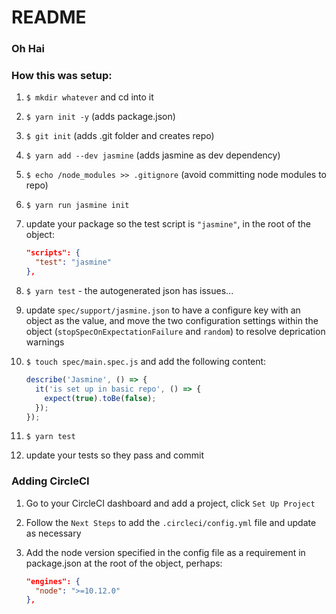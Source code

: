 # README

### Oh Hai

### How this was setup:

1. `$ mkdir whatever` and cd into it
1. `$ yarn init -y` (adds package.json)
1. `$ git init` (adds .git folder and creates repo)
1. `$ yarn add --dev jasmine` (adds jasmine as dev dependency)
1. `$ echo /node_modules >> .gitignore` (avoid committing node modules to repo)
1. `$ yarn run jasmine init`
1. update your package so the test script is `"jasmine"`, in the root of the object:

    ```json
    "scripts": {
      "test": "jasmine"
    },
    ```

1. `$ yarn test` - the autogenerated json has issues...
1. update `spec/support/jasmine.json` to have a configure key with an object as the value, and move the two configuration settings within the object (`stopSpecOnExpectationFailure` and `random`) to resolve deprication warnings
1. `$ touch spec/main.spec.js` and add the following content:

    ```js
    describe('Jasmine', () => {
      it('is set up in basic repo', () => {
        expect(true).toBe(false);
      });
    });
    ```

1. `$ yarn test`
1. update your tests so they pass and commit

### Adding CircleCI

1. Go to your CircleCI dashboard and add a project, click `Set Up Project`
1. Follow the `Next Steps` to add the `.circleci/config.yml` file and update as necessary
1. Add the node version specified in the config file as a requirement in package.json at the root of the object, perhaps:

    ```json
    "engines": {
      "node": ">=10.12.0"
    },
    ```
